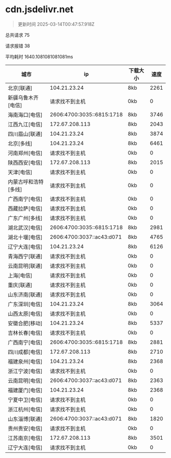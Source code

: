 
  # cdn.jsdelivr.net

  > 更新时间 2025-03-14T00:47:57.918Z
  
  总共请求 75

  请求报错 38

  平均耗时 1640.1081081081081ms

|城市|ip|下载大小|速度|
|-----|----------|---|---|
|北京[联通]|104.21.23.24|8kb|2261|
|新疆乌鲁木齐[电信]|请求找不到主机|0kb|0|
|海南海口[电信]|2606:4700:3035::6815:1718|8kb|3746|
|江西九江[电信]|172.67.208.113|8kb|2043|
|四川眉山[联通]|104.21.23.24|8kb|3874|
|北京[多线]|104.21.23.24|8kb|6461|
|河南郑州[电信]|请求找不到主机|0kb|0|
|陕西西安[电信]|172.67.208.113|8kb|2015|
|天津[电信]|请求找不到主机|0kb|0|
|内蒙古呼和浩特[多线]|请求找不到主机|0kb|0|
|广西南宁[电信]|请求找不到主机|0kb|0|
|西藏拉萨[电信]|请求找不到主机|0kb|0|
|广东广州[多线]|请求找不到主机|0kb|0|
|湖北武汉[电信]|2606:4700:3035::6815:1718|8kb|2981|
|湖北十堰[电信]|2606:4700:3037::ac43:d071|8kb|4765|
|辽宁大连[电信]|104.21.23.24|8kb|6126|
|青海西宁[联通]|请求找不到主机|0kb|0|
|云南昆明[联通]|请求找不到主机|0kb|0|
|上海[电信]|请求找不到主机|0kb|0|
|重庆[联通]|请求找不到主机|0kb|0|
|山东济南[联通]|请求找不到主机|0kb|0|
|广东深圳[电信]|104.21.23.24|8kb|3064|
|山西太原[电信]|请求找不到主机|0kb|0|
|安徽合肥[移动]|104.21.23.24|8kb|5337|
|吉林长春[电信]|请求找不到主机|0kb|0|
|广西南宁[电信]|2606:4700:3035::6815:1718|8kb|2881|
|四川成都[电信]|172.67.208.113|8kb|2710|
|福建泉州[电信]|104.21.23.24|8kb|2368|
|浙江宁波[电信]|请求找不到主机|0kb|0|
|云南昆明[电信]|2606:4700:3037::ac43:d071|8kb|2363|
|福建厦门[电信]|104.21.23.24|8kb|2368|
|宁夏中卫[电信]|请求找不到主机|0kb|0|
|浙江杭州[电信]|请求找不到主机|0kb|0|
|山东淄博[联通]|2606:4700:3037::ac43:d071|8kb|1820|
|贵州贵安[电信]|请求找不到主机|0kb|0|
|江苏南京[电信]|172.67.208.113|8kb|3501|
|辽宁大连[电信]|请求找不到主机|0kb|0|

  